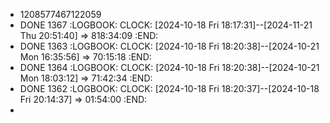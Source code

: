 - 1208577467122059
- DONE 1367
  :LOGBOOK:
  CLOCK: [2024-10-18 Fri 18:17:31]--[2024-11-21 Thu 20:51:40] =>  818:34:09
  :END:
- DONE 1363
  :LOGBOOK:
  CLOCK: [2024-10-18 Fri 18:20:38]--[2024-10-21 Mon 16:35:56] =>  70:15:18
  :END:
- DONE 1364
  :LOGBOOK:
  CLOCK: [2024-10-18 Fri 18:20:38]--[2024-10-21 Mon 18:03:12] =>  71:42:34
  :END:
- DONE 1362
  :LOGBOOK:
  CLOCK: [2024-10-18 Fri 18:20:37]--[2024-10-18 Fri 20:14:37] =>  01:54:00
  :END:
-